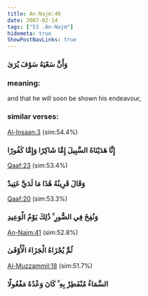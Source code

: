 ```yaml
---
title: An-Najm:40
date: 2007-02-14
tags: ["53 .An-Najm"]
hidemeta: true 
ShowPostNavLinks: true 
---
```

### وَأَنَّ سَعْيَهُ سَوْفَ يُرَىٰ
### meaning: 
and that he will soon be shown his endeavour,
### similar verses: 

[Al-Insaan:3](/76/3) (sim:54.4%)

### إِنَّا هَدَيْنَاهُ السَّبِيلَ إِمَّا شَاكِرًا وَإِمَّا كَفُورًا

[Qaaf:23](/50/23) (sim:53.4%)

### وَقَالَ قَرِينُهُ هَٰذَا مَا لَدَيَّ عَتِيدٌ

[Qaaf:20](/50/20) (sim:53.3%)

### وَنُفِخَ فِي الصُّورِ ۚ ذَٰلِكَ يَوْمُ الْوَعِيدِ

[An-Najm:41](/53/41) (sim:52.8%)

### ثُمَّ يُجْزَاهُ الْجَزَاءَ الْأَوْفَىٰ

[Al-Muzzammil:18](/73/18) (sim:51.7%)

### السَّمَاءُ مُنْفَطِرٌ بِهِ ۚ كَانَ وَعْدُهُ مَفْعُولًا
